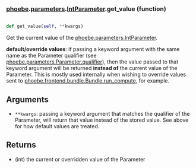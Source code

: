 ### [phoebe](phoebe.md).[parameters](phoebe.parameters.md).[IntParameter](phoebe.parameters.IntParameter.md).get_value (function)


```py

def get_value(self, **kwargs)

```



Get the current value of the [phoebe.parameters.IntParameter](phoebe.parameters.IntParameter.md).

**default/override values**: if passing a keyword argument with the same
    name as the Parameter qualifier (see
    [phoebe.parameters.Parameter.qualifier](phoebe.parameters.Parameter.qualifier.md)), then the value passed
    to that keyword argument will be returned **instead of** the current
    value of the Parameter.  This is mostly used internally when
    wishing to override values sent to
    [phoebe.frontend.bundle.Bundle.run_compute](phoebe.frontend.bundle.Bundle.run_compute.md), for example.

Arguments
----------
* `**kwargs`: passing a keyword argument that matches the qualifier
    of the Parameter, will return that value instead of the stored value.
    See above for how default values are treated.

Returns
--------
* (int) the current or overridden value of the Parameter


